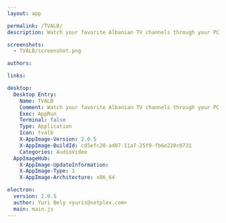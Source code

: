 ```yaml
---
layout: app

permalink: /TVALB/
description: Watch your favorite Albanian TV channels through your PC

screenshots:
  - TVALB/screenshot.png

authors:

links:

desktop:
  Desktop Entry:
    Name: TVALB
    Comment: Watch your favorite Albanian TV channels through your PC
    Exec: AppRun
    Terminal: false
    Type: Application
    Icon: tvalb
    X-AppImage-Version: 2.0.5
    X-AppImage-BuildId: cd5efc20-ad07-11a7-25f9-fb6e220c0731
    Categories: AudioVideo
  AppImageHub:
    X-AppImage-UpdateInformation: 
    X-AppImage-Type: 1
    X-AppImage-Architecture: x86_64

electron:
  version: 2.0.5
  author: Yuri Bely <yuris@setplex.com>
  main: main.js
---
```

